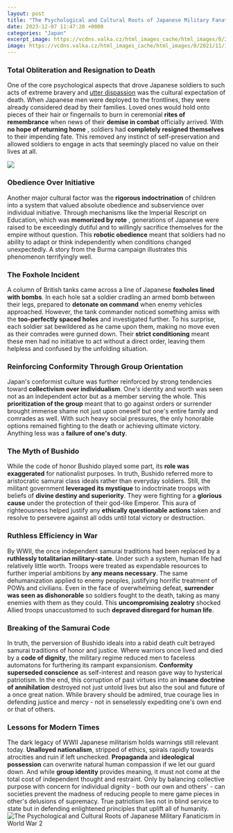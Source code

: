 ```yaml
---
layout: post
title: "The Psychological and Cultural Roots of Japanese Military Fanaticism in World War 2"
date: 2023-12-07 11:47:20 +0000
categories: "Japan"
excerpt_image: https://vcdns.valka.cz/html_images_cache/html_images/0/2021/11/14/650_800_bfad5a2329a30576ce35f6f471751984786b138d.jpg
image: https://vcdns.valka.cz/html_images_cache/html_images/0/2021/11/14/650_800_bfad5a2329a30576ce35f6f471751984786b138d.jpg
---
```


### Total Obliteration and Resignation to Death 
One of the core psychological aspects that drove Japanese soldiers to such acts of extreme bravery and [utter dispassion](https://yt.io.vn/collection/abundis) was the cultural expectation of death. When Japanese men were deployed to the frontlines, they were already considered dead by their families. Loved ones would hold onto pieces of their hair or fingernails to burn in ceremonial **rites of remembrance** when news of their **demise in combat** officially arrived. With **no hope of returning home** , soldiers had **completely resigned themselves** to their impending fate. This removed any instinct of self-preservation and allowed soldiers to engage in acts that seemingly placed no value on their lives at all. 

![](https://vcdns.valka.cz/html_images_cache/html_images/0/2021/11/14/650_800_e51b863583f0d0ed1456484e47400549dd1ab374.jpg)
### Obedience Over Initiative
Another major cultural factor was the **rigorous indoctrination** of children into a system that valued absolute obedience and subservience over individual initiative. Through mechanisms like the Imperial Rescript on Education, which was **memorized by rote** , generations of Japanese were raised to be exceedingly dutiful and to willingly sacrifice themselves for the empire without question. This **robotic obedience** meant that soldiers had no ability to adapt or think independently when conditions changed unexpectedly. A story from the Burma campaign illustrates this phenomenon terrifyingly well.
### The Foxhole Incident 
A column of British tanks came across a line of Japanese **foxholes lined with bombs**. In each hole sat a soldier cradling an armed bomb between their legs, prepared to **detonate on command** when enemy vehicles approached. However, the tank commander noticed something amiss with the **too-perfectly spaced holes** and investigated further. To his surprise, each soldier sat bewildered as he came upon them, making no move even as their comrades were gunned down. Their **strict conditioning** meant these men had no initiative to act without a direct order, leaving them helpless and confused by the unfolding situation. 
### Reinforcing Conformity Through Group Orientation
Japan's conformist culture was further reinforced by strong tendencies toward **collectivism over individualism**. One's identity and worth was seen not as an independent actor but as a member serving the whole. This **prioritization of the group** meant that to go against orders or surrender brought immense shame not just upon oneself but one's entire family and comrades as well. With such heavy social pressures, the only honorable options remained fighting to the death or achieving ultimate victory. Anything less was a **failure of one's duty**.
### The Myth of Bushido 
While the code of honor Bushido played some part, its **role was exaggerated** for nationalist purposes. In truth, Bushido referred more to aristocratic samurai class ideals rather than everyday soldiers. Still, the militant government **leveraged its mystique** to indoctrinate troops with beliefs of **divine destiny and superiority**. They were fighting for a **glorious cause** under the protection of their god-like Emperor. This aura of righteousness helped justify any **ethically questionable actions** taken and resolve to persevere against all odds until total victory or destruction.
### Ruthless Efficiency in War
By WWII, the once independent samurai traditions had been replaced by a **ruthlessly totalitarian military-state**. Under such a system, human life had relatively little worth. Troops were treated as expendable resources to further imperial ambitions by **any means necessary**. The same dehumanization applied to enemy peoples, justifying horrific treatment of POWs and civilians. Even in the face of overwhelming defeat, **surrender was seen as dishonorable** so soldiers fought to the death, taking as many enemies with them as they could. This **uncompromising zealotry** shocked Allied troops unaccustomed to such **depraved disregard for human life**.
### Breaking of the Samurai Code 
In truth, the perversion of Bushido ideals into a rabid death cult betrayed samurai traditions of honor and justice. Where warriors once lived and died by a **code of dignity**, the military regime reduced men to faceless automatons for furthering its rampant expansionism. **Conformity superseded conscience** as self-interest and reason gave way to hysterical patriotism. In the end, this corruption of past virtues into an **insane doctrine of annihilation** destroyed not just untold lives but also the soul and future of a once great nation. While bravery should be admired, true courage lies in defending justice and mercy - not in senselessly expediting one's own end or that of others.
### Lessons for Modern Times
The dark legacy of WWII Japanese militarism holds warnings still relevant today. **Unalloyed nationalism**, stripped of ethics, spirals rapidly towards atrocities and ruin if left unchecked. **Propaganda** and **ideological possession** can overwrite natural human compassion if we let our guard down. And while **group identity** provides meaning, it must not come at the total cost of independent thought and restraint. Only by balancing collective purpose with concern for individual dignity - both our own and others' - can societies prevent the madness of reducing people to mere game pieces in other's delusions of supremacy. True patriotism lies not in blind service to state but in defending enlightened principles that uplift all of humanity.
![The Psychological and Cultural Roots of Japanese Military Fanaticism in World War 2](https://vcdns.valka.cz/html_images_cache/html_images/0/2021/11/14/650_800_bfad5a2329a30576ce35f6f471751984786b138d.jpg)